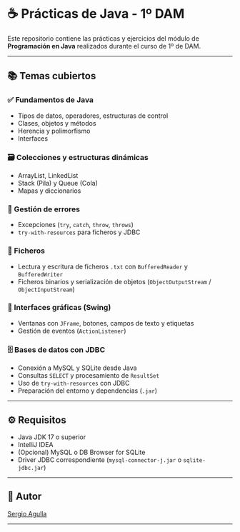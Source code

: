 # ☕ Prácticas de Java - 1º DAM

Este repositorio contiene las prácticas y ejercicios del módulo de **Programación en Java** realizados durante el curso de 1º de DAM.

---

## 📚 Temas cubiertos

### ✅ Fundamentos de Java
- Tipos de datos, operadores, estructuras de control
- Clases, objetos y métodos
- Herencia y polimorfismo
- Interfaces

### 🗃️ Colecciones y estructuras dinámicas
- ArrayList, LinkedList
- Stack (Pila) y Queue (Cola)
- Mapas y diccionarios

### 🧨 Gestión de errores
- Excepciones (`try`, `catch`, `throw`, `throws`)
- `try-with-resources` para ficheros y JDBC

### 📂 Ficheros
- Lectura y escritura de ficheros `.txt` con `BufferedReader` y `BufferedWriter`
- Ficheros binarios y serialización de objetos (`ObjectOutputStream` / `ObjectInputStream`)

### 🎨 Interfaces gráficas (Swing)
- Ventanas con `JFrame`, botones, campos de texto y etiquetas
- Gestión de eventos (`ActionListener`)

### 🗄️ Bases de datos con JDBC
- Conexión a MySQL y SQLite desde Java
- Consultas `SELECT` y procesamiento de `ResultSet`
- Uso de `try-with-resources` con JDBC
- Preparación del entorno y dependencias (`.jar`)

---

## ⚙️ Requisitos

- Java JDK 17 o superior
- IntelliJ IDEA
- (Opcional) MySQL o DB Browser for SQLite
- Driver JDBC correspondiente (`mysql-connector-j.jar` o `sqlite-jdbc.jar`)

---


## 👤 Autor


 [Sergio Agulla](https://www.linkedin.com/in/sergio-agulla/)

---

